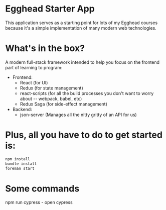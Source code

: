 # Egghead Starter App

This application serves as a starting point for lots of my Egghead courses because it's a simple implementation of many modern web technologies.

# What's in the box?

A modern full-stack framework intended to help you focus on the frontend part of learning to program:
* Frontend:
  * React (for UI)
  * Redux (for state management)
  * react-scripts (for all the build processes you don't want to worry about -- webpack, babel, etc)
  * Redux Saga (for side-effect management)
* Backend:
  * json-server (Manages all the nitty gritty of an API for us)

# Plus, all you have to do to get started is:

```bash
npm install
bundle install
foreman start
```

# Some commands

npm run cypress - open cypress
